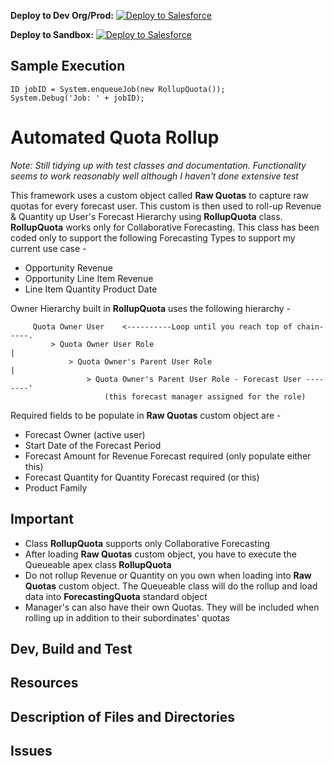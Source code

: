 **Deploy to Dev Org/Prod:** [![Deploy to Salesforce](https://andrewfawcett.files.wordpress.com/2014/09/deploy.png)](https://githubsfdeploy.herokuapp.com/app/githubdeploy/sriram-venkatraman/Automated-Quota-Rollup)

**Deploy to Sandbox:** [![Deploy to Salesforce](https://andrewfawcett.files.wordpress.com/2014/09/deploy.png)](https://githubsfdeploy-sandbox.herokuapp.com/app/githubdeploy/sriram-venkatraman/Automated-Quota-Rollup)

## Sample Execution

```
ID jobID = System.enqueueJob(new RollupQuota());
System.Debug('Job: ' + jobID);
```

# Automated Quota Rollup

_Note: Still tidying up with test classes and documentation. Functionality seems to work reasonably well although I haven't done extensive test_

This framework uses a custom object called **Raw Quotas** to capture raw quotas for every forecast user. This custom is then used to roll-up Revenue & Quantity up User's Forecast Hierarchy using **RollupQuota** class. **RollupQuota** works only for Collaborative Forecasting. This class has been coded only to support the following Forecasting Types to support my current use case -

- Opportunity Revenue
- Opportunity Line Item Revenue
- Line Item Quantity Product Date

Owner Hierarchy built in **RollupQuota** uses the following hierarchy -

```
     Quota Owner User    <----------Loop until you reach top of chain-----.
         > Quota Owner User Role                                          |
             > Quota Owner's Parent User Role                             |
                 > Quota Owner's Parent User Role - Forecast User --------'
                     (this forecast manager assigned for the role)
```

Required fields to be populate in **Raw Quotas** custom object are -

- Forecast Owner (active user)
- Start Date of the Forecast Period
- Forecast Amount for Revenue Forecast required (only populate either this)
- Forecast Quantity for Quantity Forecast required (or this)
- Product Family

## Important

- Class **RollupQuota** supports only Collaborative Forecasting
- After loading **Raw Quotas** custom object, you have to execute the Queueable apex class **RollupQuota**
- Do not rollup Revenue or Quantity on you own when loading into **Raw Quotas** custom object. The Queueable class will do the rollup and load data into **ForecastingQuota** standard object
- Manager's can also have their own Quotas. They will be included when rolling up in addition to their subordinates' quotas

## Dev, Build and Test

## Resources

## Description of Files and Directories

## Issues
